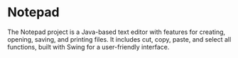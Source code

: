 # Notepad
The Notepad project is a Java-based text editor with features for creating, opening, saving, and printing files. It includes cut, copy, paste, and select all functions, built with Swing for a user-friendly interface.
